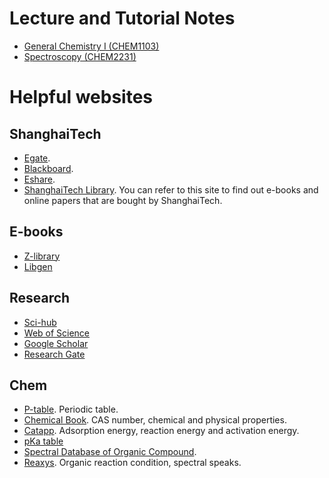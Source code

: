 # Lecture and Tutorial Notes
- [General Chemistry I (CHEM1103)](/learning-resources/chem1103/chem1103/)
- [Spectroscopy (CHEM2231)](/learning-resources/chem2231/chem2231/)

# Helpful websites
## ShanghaiTech
- [Egate](https://egate.shanghaitech.edu.cn/).
- [Blackboard](https://elearning.shanghaitech.edu.cn/).
- [Eshare](https://eshare.shanghaitech.edu.cn/).
- [ShanghaiTech Library](https://library.shanghaitech.edu.cn/). You can refer to this site to find out e-books and online papers that are bought by ShanghaiTech.

## E-books
- [Z-library](https://z-lib.is/)
- [Libgen](https://libgen.is/)

## Research
- [Sci-hub](https://sci-hub.ren/)
- [Web of Science](https://www.webofscience.com/wos/woscc/basic-search)
- [Google Scholar](https://scholar.google.com/)
- [Research Gate](https://www.researchgate.net/)

## Chem
- [P-table](https://ptable.com/#Compounds). Periodic table.
- [Chemical Book](https://www.chemicalbook.com/ProductIndex.aspx). CAS number, chemical and physical properties.
- [Catapp](http://suncat.stanford.edu/theory/it-facilities). Adsorption energy, reaction energy and activation energy.
- [pKa table](https://organicchemistrydata.org/hansreich/resources/pka/)
- [Spectral Database of Organic Compound](https://sdbs.db.aist.go.jp/sdbs/cgi-bin/direct_frame_top.cgi).
- [Reaxys](https://www.reaxys.com/#/login). Organic reaction condition, spectral speaks.



